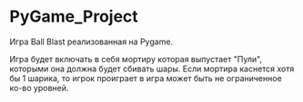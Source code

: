 # PyGame_Project

Игра Ball Blast реализованная на Pygame.

Игра будет включать в себя мортиру которая выпустает "Пули", которыми она должна будет сбивать шары. Если мортира каснется хотя бы 1 шарика, то игрок проиграет в игра может быть не ограниченное ко-во уровней.
